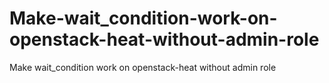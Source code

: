 # Make-wait_condition-work-on-openstack-heat-without-admin-role
Make wait_condition work on openstack-heat without admin role
